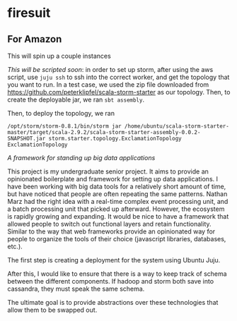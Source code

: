 firesuit
========


For Amazon
----------

This will spin up a couple instances

_This will be scripted soon_: in order to set up storm, after using the aws script, use `juju ssh` to ssh into the correct worker, and get the topology that you want to run.  In a test case, we used the zip file downloaded from https://github.com/peterklipfel/scala-storm-starter as our topology.  Then, to create the deployable jar, we ran `sbt assembly`.

Then, to deploy the topology, we ran
    
    /opt/storm/storm-0.8.1/bin/storm jar /home/ubuntu/scala-storm-starter-master/target/scala-2.9.2/scala-storm-starter-assembly-0.0.2-SNAPSHOT.jar storm.starter.topology.ExclamationTopology ExclamationTopology

_A framework for standing up big data applications_

This project is my undergraduate senior project.  It aims to provide an opinionated boilerplate and framework for setting up data applications.  I have been working with big data tools for a relatively short amount of time, but have noticed that people are often repeating the same patterns.  Nathan Marz had the right idea with a real-time complex event processing unit, and a batch processing unit that picked up afterward.  However, the ecosystem is rapidly growing and expanding.  It would be nice to have a framework that allowed people to switch out functional layers and retain functionality.  Similar to the way that web frameworks provide an opinionated way for people to organize the tools of their choice (javascript libraries, databases, etc.).

The first step is creating a deployment for the system using Ubuntu Juju.

After this, I would like to ensure that there is a way to keep track of schema between the different components.  If hadoop and storm both save into cassandra, they must speak the same schema.

The ultimate goal is to provide abstractions over these technologies that allow them to be swapped out.  
